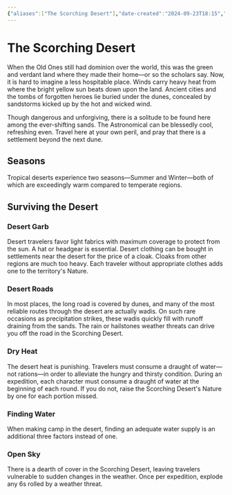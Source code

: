 ```yaml
---
{"aliases":["The Scorching Desert"],"date-created":"2024-09-23T18:15","date-modified":"2024-09-23T18:50","dg-publish":true,"tags":["moonrise","moonrise/place"],"title":"The Scorching Desert","permalink":"/workshop/moonrise/the-scorching-desert/","dgPassFrontmatter":true,"updated":"2024-09-23T18:50"}
---
```



# The Scorching Desert

When the Old Ones still had dominion over the world, this was the green and verdant land where they made their home—or so the scholars say. Now, it is hard to imagine a less hospitable place. Winds carry heavy heat from where the bright yellow sun beats down upon the land. Ancient cities and the tombs of forgotten heroes lie buried under the dunes, concealed by sandstorms kicked up by the hot and wicked wind.

Though dangerous and unforgiving, there is a solitude to be found here among the ever-shifting sands. The Astronomical can be blessedly cool, refreshing even. Travel here at your own peril, and pray that there is a settlement beyond the next dune.

## Seasons

Tropical deserts experience two seasons­—Summer and Winter—both of which are exceedingly warm compared to temperate regions.

## Surviving the Desert

### Desert Garb

Desert travelers favor light fabrics with maximum coverage to protect from the sun. A hat or headgear is essential. Desert clothing can be bought in settlements near the desert for the price of a cloak. Cloaks from other regions are much too heavy. Each traveler without appropriate clothes adds one to the territory's Nature.

### Desert Roads

In most places, the long road is covered by dunes, and many of the most reliable routes through the desert are actually wadis. On such rare occasions as precipitation strikes, these wadis quickly fill with runoff draining from the sands. The rain or hailstones weather threats can drive you off the road in the Scorching Desert.

### Dry Heat

The desert heat is punishing. Travelers must consume a draught of water—not rations—in order to alleviate the hungry and thirsty condition. During an expedition, each character must consume a draught of water at the beginning of each round. If you do not, raise the Scorching Desert's Nature by one for each portion missed.

### Finding Water

When making camp in the desert, finding an adequate water supply is an additional three factors instead of one.

### Open Sky

There is a dearth of cover in the Scorching Desert, leaving travelers vulnerable to sudden changes in the weather. Once per expedition, explode any 6s rolled by a weather threat.
